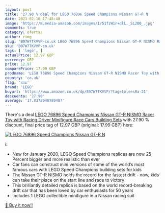```yaml
---
layout: post
title: '27.90 % deal for LEGO 76896 Speed Champions Nissan GT-R N'
date: 2021-02-10 17:48:40
image: 'https://m.media-amazon.com/images/I/51fzW1r+dlL._SL200_.jpg'
comments: true
category: ofertas
author: ring
slug: 'B07W7TKVVP-co.uk LEGO 76896 Speed Champions Nissan GT-R NISMO Racer Toy...'
sku: 'B07W7TKVVP-co.uk'
tags: [ 'lego', ]
actualPrice: 12.97 GBP
currency: GBP
price: 12.97
comparePrice: 17.99 GBP
prodname: 'LEGO 76896 Speed Champions Nissan GT-R NISMO Racer Toy with Racing Driver Minifigure  Race Cars Building Sets'
country: 'co.uk'
flag: '🇬🇧'
brand: 'LEGO'
buyurl: 'https://www.amazon.co.uk/dp/B07W7TKVVP/?tag=tolees0a-21'
descuento: '27.90'
average: '17.8378048780487'
---
```


There's a deal [LEGO 76896 Speed Champions Nissan GT-R NISMO Racer Toy with Racing Driver Minifigure  Race Cars Building Sets](https://www.amazon.co.uk/dp/B07W7TKVVP/?tag=tolees0a-21)  with  27.90 % discount, final price tag of  12.97 GBP (original: 17.99 GBP) here:

[![LEGO 76896 Speed Champions Nissan GT-R N](https://m.media-amazon.com/images/I/51fzW1r+dlL._SL200_.jpg)](https://www.amazon.co.uk/dp/B07W7TKVVP/?tag=tolees0a-21)

ℹ️:

- New for January 2020, LEGO Speed Champions replicas are now 25 Percent bigger and more realistic than ever
- Car fans can construct mini versions of some of the world’s most famous cars with LEGO Speed Champions building sets for kids
- The Nissan GT-R NISMO holds the record for the fastest drift - now, kids can take their place on the start line and race to victory
- This brilliantly detailed replica is based on the world record-breaking drift car that has been loved by car enthusiasts for 50 years
- Includes 1 LEGO collectible minifigure in a Nissan racing suit

[🛒 Buy it now!!](https://www.amazon.co.uk/dp/B07W7TKVVP/?tag=tolees0a-21)
